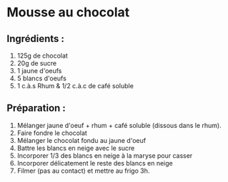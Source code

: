 # Mousse au chocolat

## Ingrédients :
1. 125g de chocolat
2. 20g de sucre
3. 1 jaune d'oeufs
4. 5 blancs d'oeufs
5. 1 c.à.s Rhum & 1/2 c.à.c de café soluble


## Préparation :
1. Mélanger jaune d'oeuf + rhum + café soluble (dissous dans le rhum).
2. Faire fondre le chocolat
3. Mélanger le chocolat fondu au jaune d'oeuf
4. Battre les blancs en neige avec le sucre
5. Incorporer 1/3 des blancs en neige à la maryse pour casser
6. Incorporer délicatement le reste des blancs en neige
7. Filmer (pas au contact) et mettre au frigo 3h.
